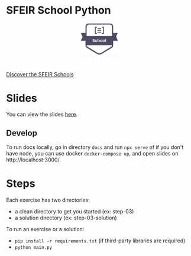 # SFEIR School Python

<p align="center">
 <img style="display:block" width="20%" height="20%" src="./docs/assets/images/sfeir-school-logo.png" alt="SFEIR School logo">
</p>

<br/>

[Discover the SFEIR Schools](https://www.sfeir.com/fr/contenus-dexperts/sfeir-school)

# Slides

You can view the slides [here](https://sfeir-open-source.github.io/sfeir-school-python/).

## Develop

To run docs locally, go in directory `docs` and run `npx serve` of if you don't have node, you can use docker `docker-compose up`, and open slides on http://localhost:3000/.

# Steps

Each exercise has two directories:

- a clean directory to get you started (ex: step-03)
- a solution directory (ex: step-03-solution)

To run an exercise or a solution:

- `pip install -r requirements.txt` (if third-party libraries are required)
- `python main.py`
